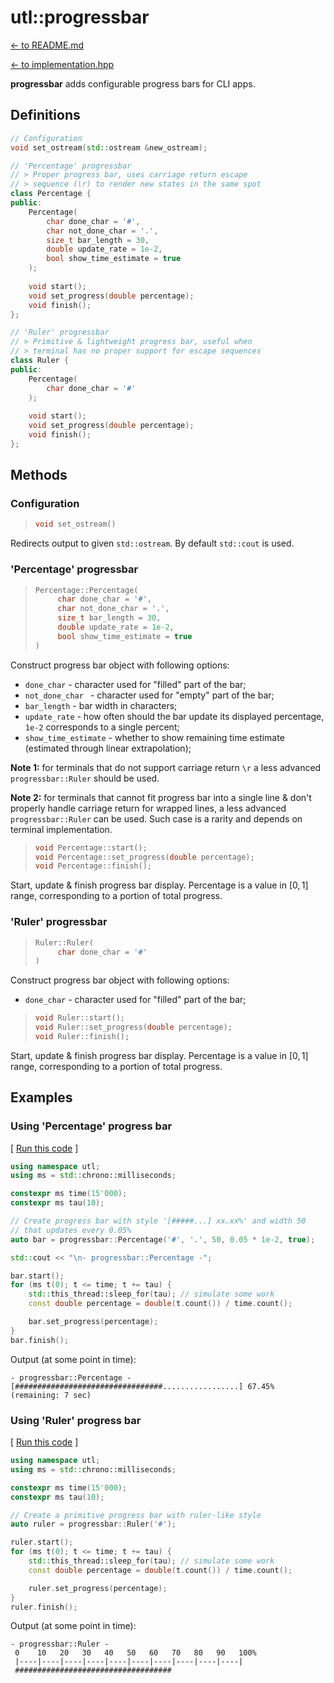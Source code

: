# utl::progressbar

[<- to README.md](..)

[<- to implementation.hpp](https://github.com/DmitriBogdanov/UTL/blob/master/include/UTL/progressbar.hpp)

**progressbar** adds configurable progress bars for CLI apps.

## Definitions

```cpp
// Configuration
void set_ostream(std::ostream &new_ostream);

// 'Percentage' progressbar
// > Proper progress bar, uses carriage return escape
// > sequence (\r) to render new states in the same spot
class Percentage {
public:
    Percentage(
        char done_char = '#',
        char not_done_char = '.',
        size_t bar_length = 30,
        double update_rate = 1e-2,
        bool show_time_estimate = true
    );
    
    void start();
    void set_progress(double percentage);
    void finish();
};

// 'Ruler' progressbar
// > Primitive & lightweight progress bar, useful when
// > terminal has no proper support for escape sequences
class Ruler {
public:
    Percentage(
        char done_char = '#'
    );
    
    void start();
    void set_progress(double percentage);
    void finish();
};
```

## Methods

### Configuration

> ```cpp
> void set_ostream()
> ```

Redirects output to given `std::ostream`. By default `std::cout` is used.

### 'Percentage' progressbar

> ```cpp
> Percentage::Percentage(
>      char done_char = '#',
>      char not_done_char = '.',
>      size_t bar_length = 30,
>      double update_rate = 1e-2,
>      bool show_time_estimate = true
> )
> ```

Construct progress bar object with following options:

- `done_char` - character used for "filled" part of the bar;
- `not_done_char ` - character used for "empty" part of the bar;
- `bar_length` - bar width in characters;
- `update_rate` - how often should the bar update its displayed percentage, `1e-2` corresponds to a single percent;
- `show_time_estimate` - whether to show remaining time estimate (estimated through linear extrapolation);

**Note 1:** for terminals that do not support carriage return `\r`  a less advanced `progressbar::Ruler` should be used.

**Note 2:** for terminals that cannot fit progress bar into a single line & don't properly handle carriage return for wrapped lines, a less advanced `progressbar::Ruler` can be used. Such case is a rarity and depends on terminal implementation.

> ```cpp
> void Percentage::start();
> void Percentage::set_progress(double percentage);
> void Percentage::finish();
> ```

Start, update & finish progress bar display. Percentage is a value in $[0, 1]$ range, corresponding to a portion of total progress.

### 'Ruler' progressbar

> ```cpp
> Ruler::Ruler(
>      char done_char = '#'
> )
> ```

Construct progress bar object with following options:

- `done_char` - character used for "filled" part of the bar;

> ```cpp
> void Ruler::start();
> void Ruler::set_progress(double percentage);
> void Ruler::finish();
> ```

Start, update & finish progress bar display. Percentage is a value in $[0, 1]$ range, corresponding to a portion of total progress.

## Examples

### Using 'Percentage' progress bar

[ [Run this code](https://godbolt.org/#g:!((g:!((g:!((h:codeEditor,i:(filename:'1',fontScale:14,fontUsePx:'0',j:1,lang:c%2B%2B,selection:(endColumn:78,endLineNumber:11,positionColumn:5,positionLineNumber:9,selectionStartColumn:78,selectionStartLineNumber:11,startColumn:5,startLineNumber:9),source:'%23include+%3Chttps://raw.githubusercontent.com/DmitriBogdanov/UTL/master/single_include/UTL.hpp%3E%0A%0Aint+main(int+argc,+char+**argv)+%7B%0A++++using+namespace+utl%3B%0A%0A++++using+namespace+utl%3B%0A++++using+ms+%3D+std::chrono::milliseconds%3B%0A%0A++++//+Due+to+%22Godbolt.org%22+limitation+on+execution+time+and+nonfunctional+carriage+return,%0A++++//+in+this+example+we+use+short+runtime+and+a+rather+rough+update+rate.%0A++++//+Real-time+progress+display+may+also+be+skipped+by+the+online+compiler.%0A++++constexpr+ms+time(5!'000)%3B%0A++++constexpr+ms+tau(700)%3B%0A%0A++++//+Create+progress+bar+with+style+!'%5B%23%23%23%23%23...%5D+xx.xx%25!'+and+width+50%0A++++//+that+updates+every+0.05%25%0A++++auto+bar+%3D+progressbar::Percentage(!'%23!',+!'.!',+20,+0.05+*+1e-2,+true)%3B%0A%0A++++std::cout+%3C%3C+%22%5Cn-+progressbar::Percentage+-%22%3B%0A%0A++++bar.start()%3B%0A++++for+(ms+t(0)%3B+t+%3C%3D+time%3B+t+%2B%3D+tau)+%7B%0A++++++++std::this_thread::sleep_for(tau)%3B+//+simulate+some+work%0A++++++++const+double+percentage+%3D+double(t.count())+/+time.count()%3B%0A%0A++++++++bar.set_progress(percentage)%3B%0A++++%7D%0A++++bar.finish()%3B%0A%0A++++return+0%3B%0A%7D%0A'),l:'5',n:'0',o:'C%2B%2B+source+%231',t:'0')),k:71.71783148269105,l:'4',n:'0',o:'',s:0,t:'0'),(g:!((g:!((h:compiler,i:(compiler:clang1600,filters:(b:'0',binary:'1',binaryObject:'1',commentOnly:'0',debugCalls:'1',demangle:'0',directives:'0',execute:'0',intel:'0',libraryCode:'0',trim:'1'),flagsViewOpen:'1',fontScale:14,fontUsePx:'0',j:1,lang:c%2B%2B,libs:!(),options:'-std%3Dc%2B%2B17+-O2',overrides:!(),selection:(endColumn:1,endLineNumber:1,positionColumn:1,positionLineNumber:1,selectionStartColumn:1,selectionStartLineNumber:1,startColumn:1,startLineNumber:1),source:1),l:'5',n:'0',o:'+x86-64+clang+16.0.0+(Editor+%231)',t:'0')),header:(),l:'4',m:50,n:'0',o:'',s:0,t:'0'),(g:!((h:output,i:(compilerName:'x86-64+clang+16.0.0',editorid:1,fontScale:12,fontUsePx:'0',j:1,wrap:'1'),l:'5',n:'0',o:'Output+of+x86-64+clang+16.0.0+(Compiler+%231)',t:'0')),k:46.69421860597116,l:'4',m:50,n:'0',o:'',s:0,t:'0')),k:28.282168517308946,l:'3',n:'0',o:'',t:'0')),l:'2',n:'0',o:'',t:'0')),version:4) ]
```cpp
using namespace utl;
using ms = std::chrono::milliseconds;

constexpr ms time(15'000);
constexpr ms tau(10);

// Create progress bar with style '[#####...] xx.xx%' and width 50
// that updates every 0.05%
auto bar = progressbar::Percentage('#', '.', 50, 0.05 * 1e-2, true);

std::cout << "\n- progressbar::Percentage -";

bar.start();
for (ms t(0); t <= time; t += tau) {
    std::this_thread::sleep_for(tau); // simulate some work
    const double percentage = double(t.count()) / time.count();

    bar.set_progress(percentage);
}
bar.finish();
```

Output (at some point in time):
```
- progressbar::Percentage -
[#################################.................] 67.45% (remaining: 7 sec)
```

### Using 'Ruler' progress bar

[ [Run this code](https://godbolt.org/#g:!((g:!((g:!((h:codeEditor,i:(filename:'1',fontScale:14,fontUsePx:'0',j:1,lang:c%2B%2B,selection:(endColumn:6,endLineNumber:21,positionColumn:6,positionLineNumber:21,selectionStartColumn:6,selectionStartLineNumber:21,startColumn:6,startLineNumber:21),source:'%23include+%3Chttps://raw.githubusercontent.com/DmitriBogdanov/UTL/master/single_include/UTL.hpp%3E%0A%0Aint+main(int+argc,+char+**argv)+%7B%0A++++using+namespace+utl%3B%0A++++using+ms+%3D+std::chrono::milliseconds%3B%0A%0A++++//+Due+to+%22Godbolt.org%22+limitation+on+execution+time,%0A++++//+in+this+example+we+use+short+runtime+and+a+rather+rough+update+rate.%0A++++//+Real-time+progress+display+may+also+be+skipped+by+the+online+compiler.%0A++++constexpr+ms+time(1!'000)%3B%0A++++constexpr+ms+tau(10)%3B%0A%0A++++auto+ruler+%3D+progressbar::Ruler(!'%23!')%3B%0A%0A++++ruler.start()%3B%0A++++for+(ms+t(0)%3B+t+%3C%3D+time%3B+t+%2B%3D+tau)+%7B%0A++++++++std::this_thread::sleep_for(tau)%3B+//+simulate+some+work%0A++++++++const+double+percentage+%3D+double(t.count())+/+time.count()%3B%0A%0A++++++++ruler.set_progress(percentage)%3B%0A++++%7D%0A++++ruler.finish()%3B%0A%0A++++return+0%3B%0A%7D%0A'),l:'5',n:'0',o:'C%2B%2B+source+%231',t:'0')),k:71.71783148269105,l:'4',n:'0',o:'',s:0,t:'0'),(g:!((g:!((h:compiler,i:(compiler:clang1600,filters:(b:'0',binary:'1',binaryObject:'1',commentOnly:'0',debugCalls:'1',demangle:'0',directives:'0',execute:'0',intel:'0',libraryCode:'0',trim:'1'),flagsViewOpen:'1',fontScale:14,fontUsePx:'0',j:1,lang:c%2B%2B,libs:!(),options:'-std%3Dc%2B%2B17+-O2',overrides:!(),selection:(endColumn:1,endLineNumber:1,positionColumn:1,positionLineNumber:1,selectionStartColumn:1,selectionStartLineNumber:1,startColumn:1,startLineNumber:1),source:1),l:'5',n:'0',o:'+x86-64+clang+16.0.0+(Editor+%231)',t:'0')),header:(),l:'4',m:50,n:'0',o:'',s:0,t:'0'),(g:!((h:output,i:(compilerName:'x86-64+clang+16.0.0',editorid:1,fontScale:12,fontUsePx:'0',j:1,wrap:'1'),l:'5',n:'0',o:'Output+of+x86-64+clang+16.0.0+(Compiler+%231)',t:'0')),k:46.69421860597116,l:'4',m:50,n:'0',o:'',s:0,t:'0')),k:28.282168517308946,l:'3',n:'0',o:'',t:'0')),l:'2',n:'0',o:'',t:'0')),version:4) ]
```cpp
using namespace utl;
using ms = std::chrono::milliseconds;

constexpr ms time(15'000);
constexpr ms tau(10);

// Create a primitive progress bar with ruler-like style
auto ruler = progressbar::Ruler('#');

ruler.start();
for (ms t(0); t <= time; t += tau) {
    std::this_thread::sleep_for(tau); // simulate some work
    const double percentage = double(t.count()) / time.count();

    ruler.set_progress(percentage);
}
ruler.finish();
```

Output (at some point in time):
```
- progressbar::Ruler -
 0    10   20   30   40   50   60   70   80   90   100%
 |----|----|----|----|----|----|----|----|----|----|
 ###################################
```
